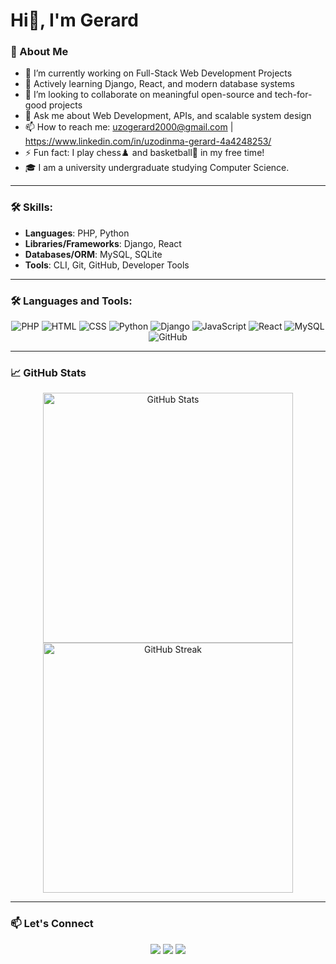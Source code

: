 # Hi👋, I'm Gerard

### 🌟 About Me
- 🔭 I’m currently working on Full-Stack Web Development Projects
- 🌱 Actively learning Django, React, and modern database systems
- 👯 I’m looking to collaborate on meaningful open-source and tech-for-good projects
- 💬 Ask me about Web Development, APIs, and scalable system design
- 📫 How to reach me: uzogerard2000@gmail.com | https://www.linkedin.com/in/uzodinma-gerard-4a4248253/
- ⚡ Fun fact: I play chess♟️ and basketball🏀 in my free time!
- 🎓 I am a university undergraduate studying Computer Science.

---

### 🛠️ Skills:
- **Languages**: PHP, Python
- **Libraries/Frameworks**: Django, React
- **Databases/ORM**: MySQL, SQLite
- **Tools**: CLI, Git, GitHub, Developer Tools

---

### 🛠️ Languages and Tools:
<div align="center">
  <img src="https://img.shields.io/badge/PHP-777BB4?style=for-the-badge&logo=php&logoColor=white" alt="PHP" />
  <img src="https://img.shields.io/badge/HTML-E34F26?style=for-the-badge&logo=html5&logoColor=white" alt="HTML" />
  <img src="https://img.shields.io/badge/CSS-1572B6?style=for-the-badge&logo=css3&logoColor=white" alt="CSS" />
  <img src="https://img.shields.io/badge/Python-3776AB?style=for-the-badge&logo=python&logoColor=white" alt="Python" />
  <img src="https://img.shields.io/badge/Django-092E20?style=for-the-badge&logo=django&logoColor=white" alt="Django" />
  <img src="https://img.shields.io/badge/JavaScript-F7DF1E?style=for-the-badge&logo=javascript&logoColor=black" alt="JavaScript" />
  <img src="https://img.shields.io/badge/React-61DAFB?style=for-the-badge&logo=react&logoColor=black" alt="React" />
  <img src="https://img.shields.io/badge/MySQL-4479A1?style=for-the-badge&logo=mysql&logoColor=white" alt="MySQL" />
  <img src="https://img.shields.io/badge/GitHub-181717?style=for-the-badge&logo=github&logoColor=white" alt="GitHub" />
</div>

---

### 📈 GitHub Stats
<div align="center">
  <img src="https://github-readme-stats.vercel.app/api?username=Gerard-Uzo&show_icons=true&theme=tokyonight" alt="GitHub Stats" width="400"/>
  <img src="https://github-readme-streak-stats.herokuapp.com/?user=Gerard-Uzo&theme=tokyonight" alt="GitHub Streak" width="400"/>
</div>

---

### 📫 Let's Connect
<div align="center">
  <a href="mailto:uzogerard2000@gmail.com"><img src="https://img.shields.io/badge/Email-D14836?style=for-the-badge&logo=gmail&logoColor=white"/></a>
  <a href="https://www.linkedin.com/in/uzodinma-gerard-4a4248253" target="_blank"><img src="https://img.shields.io/badge/LinkedIn-0A66C2?style=for-the-badge&logo=linkedin&logoColor=white" /></a>
  <a href="https://github.com/Gerard-Uzo" target="_blank"><img src="https://img.shields.io/badge/GitHub-100000?style=for-the-badge&logo=github&logoColor=white" /></a>
</div>
